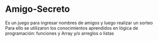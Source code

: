 # Amigo-Secreto
Es un juego para ingresar nombres de amigos y luego realizar un sorteo
Para ello se utilizaron los conocimientos aprendidos en lógica de programación: funciones y Array y/o arreglos o listas
